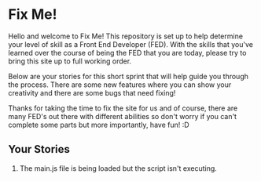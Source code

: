 Fix Me!
======
Hello and welcome to Fix Me! This repository is set up to help determine your level of skill as a Front End Developer (FED). With the skills that you've learned over the course of being the FED that you are today, please try to bring this site up to full working order.

Below are your stories for this short sprint that will help guide you through the process. There are some new features where you can show your creativity and there are some bugs that need fixing!

Thanks for taking the time to fix the site for us and of course, there are many FED's out there with different abilities so don't worry if you can't complete some parts but more importantly, have fun! :D

Your Stories
------
1) The main.js file is being loaded but the script isn't executing.